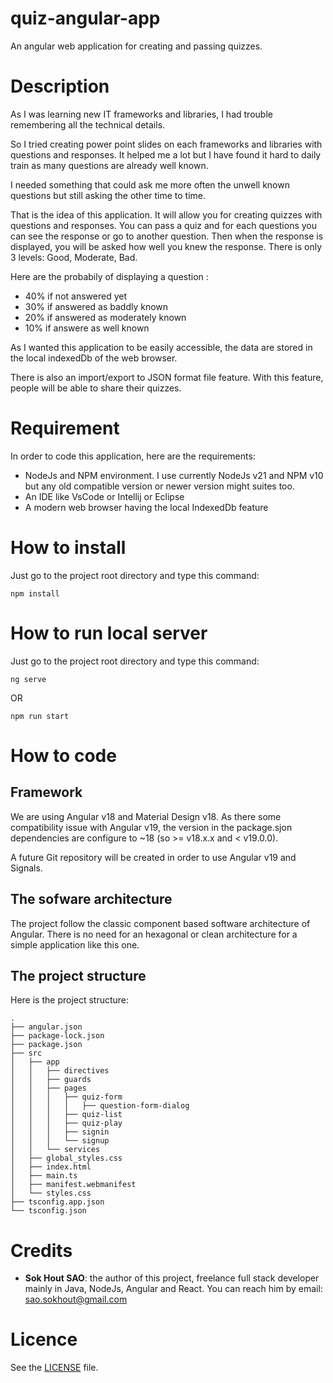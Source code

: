 # quiz-angular-app

An angular web application for creating and passing quizzes.

# Description

As I was learning new IT frameworks and libraries, I had trouble remembering all the technical details.

So I tried creating power point slides on each frameworks and libraries with questions and responses. It helped me a lot but I have found it hard to daily train as many questions are already well known.

I needed something that could ask me more often the unwell known questions but still asking the other time to time.

That is the idea of this application. It will allow you for creating quizzes with questions and responses. You can pass a quiz and for each questions you can see the response or go to another question. Then when the response is displayed, you will be asked how well you knew the response. There is only 3 levels: Good, Moderate, Bad.

Here are the probabily of displaying a question :

- 40% if not answered yet
- 30% if answered as baddly known
- 20% if answered as moderately known
- 10% if answere as well known

As I wanted this application to be easily accessible, the data are stored in the local indexedDb of the web browser.

There is also an import/export to JSON format file feature. With this feature, people will be able to share their quizzes.

# Requirement

In order to code this application, here are the requirements:

- NodeJs and NPM environment. I use currently NodeJs v21 and NPM v10 but any old compatible version or newer version might suites too.
- An IDE like VsCode or Intellij or Eclipse
- A modern web browser having the local IndexedDb feature

# How to install

Just go to the project root directory and type this command:

```shell
npm install
```

# How to run local server

Just go to the project root directory and type this command:

```shell
ng serve
```

OR

```shell
npm run start
```

# How to code

## Framework

We are using Angular v18 and Material Design v18.
As there some compatibility issue with Angular v19, the version in the package.sjon dependencies are configure to ~18 (so >= v18.x.x and < v19.0.0).

A future Git repository will be created in order to use Angular v19 and Signals.

## The sofware architecture

The project follow the classic component based software architecture of Angular. There is no need for an hexagonal or clean architecture for a simple application like this one.

## The project structure

Here is the project structure:

```
.
├── angular.json
├── package-lock.json
├── package.json
├── src
│   ├── app
│   │   ├── directives
│   │   ├── guards
│   │   ├── pages
│   │   │   ├── quiz-form
│   │   │   │   ├── question-form-dialog
│   │   │   ├── quiz-list
│   │   │   ├── quiz-play
│   │   │   ├── signin
│   │   │   └── signup
│   │   └── services
│   ├── global_styles.css
│   ├── index.html
│   ├── main.ts
│   ├── manifest.webmanifest
│   └── styles.css
├── tsconfig.app.json
└── tsconfig.json
```

# Credits

- **Sok Hout SAO**: the author of this project, freelance full stack developer mainly in Java, NodeJs, Angular and React. You can reach him by email: sao.sokhout@gmail.com

# Licence

See the <a href="./LICENSE">LICENSE</a> file.
